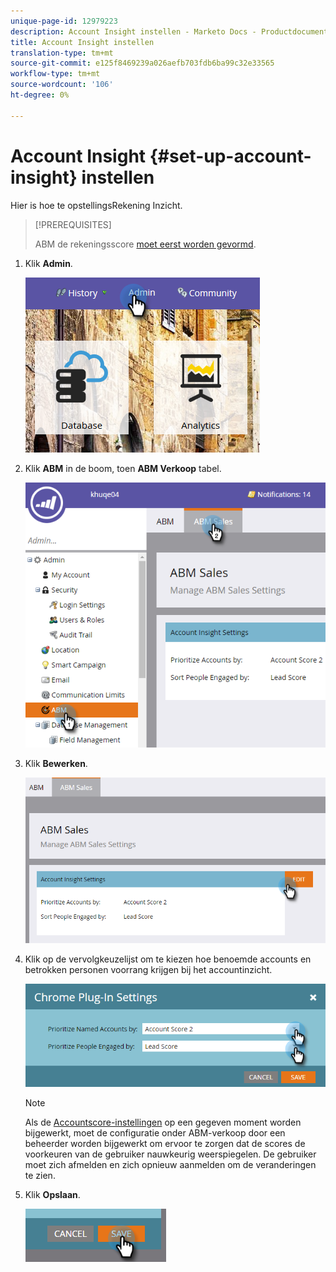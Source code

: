 ```yaml
---
unique-page-id: 12979223
description: Account Insight instellen - Marketo Docs - Productdocumentatie
title: Account Insight instellen
translation-type: tm+mt
source-git-commit: e125f8469239a026aefb703fdb6ba99c32e33565
workflow-type: tm+mt
source-wordcount: '106'
ht-degree: 0%

---
```



# Account Insight {#set-up-account-insight} instellen

Hier is hoe te opstellingsRekening Inzicht.

>[!PREREQUISITES]
>
>ABM de rekeningsscore [moet eerst worden gevormd](/help/marketo/product-docs/account-based-marketing/setup-abm/account-score.md).

1. Klik **Admin**.

   ![](assets/admin-1.png)

1. Klik **ABM** in de boom, toen **ABM Verkoop** tabel.

   ![](assets/two-5.png)

1. Klik **Bewerken**.

   ![](assets/three-4.png)

1. Klik op de vervolgkeuzelijst om te kiezen hoe benoemde accounts en betrokken personen voorrang krijgen bij het accountinzicht.

   ![](assets/four-4.png)

   >[!NOTE]
   >
   >Als de [Accountscore-instellingen](/help/marketo/product-docs/account-based-marketing/setup-abm/account-score.md) op een gegeven moment worden bijgewerkt, moet de configuratie onder ABM-verkoop door een beheerder worden bijgewerkt om ervoor te zorgen dat de scores de voorkeuren van de gebruiker nauwkeurig weerspiegelen. De gebruiker moet zich afmelden en zich opnieuw aanmelden om de veranderingen te zien.

1. Klik **Opslaan**.

   ![](assets/five-4.png)
